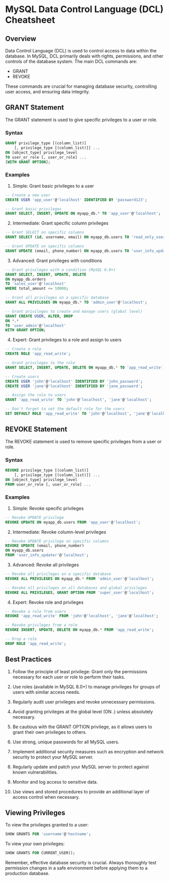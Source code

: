 # MySQL Data Control Language (DCL) Cheatsheet

## Overview

Data Control Language (DCL) is used to control access to data within the database. In MySQL, DCL primarily deals with rights, permissions, and other controls of the database system. The main DCL commands are:

- GRANT
- REVOKE

These commands are crucial for managing database security, controlling user access, and ensuring data integrity.

## GRANT Statement

The GRANT statement is used to give specific privileges to a user or role.

### Syntax

```sql
GRANT privilege_type [(column_list)] 
    [, privilege_type [(column_list)]] ...
ON [object_type] privilege_level
TO user_or_role [, user_or_role] ...
[WITH GRANT OPTION];
```

### Examples

1. Simple: Grant basic privileges to a user

```sql
-- Create a new user
CREATE USER 'app_user'@'localhost' IDENTIFIED BY 'password123';

-- Grant basic privileges
GRANT SELECT, INSERT, UPDATE ON myapp_db.* TO 'app_user'@'localhost';
```

2. Intermediate: Grant specific column privileges

```sql
-- Grant SELECT on specific columns
GRANT SELECT (id, username, email) ON myapp_db.users TO 'read_only_user'@'localhost';

-- Grant UPDATE on specific columns
GRANT UPDATE (email, phone_number) ON myapp_db.users TO 'user_info_updater'@'localhost';
```

3. Advanced: Grant privileges with conditions

```sql
-- Grant privileges with a condition (MySQL 8.0+)
GRANT SELECT, INSERT, UPDATE, DELETE 
ON myapp_db.orders 
TO 'sales_user'@'localhost'
WHERE total_amount <= 10000;

-- Grant all privileges on a specific database
GRANT ALL PRIVILEGES ON myapp_db.* TO 'admin_user'@'localhost';

-- Grant privileges to create and manage users (global level)
GRANT CREATE USER, ALTER, DROP 
ON *.* 
TO 'user_admin'@'localhost' 
WITH GRANT OPTION;
```

4. Expert: Grant privileges to a role and assign to users

```sql
-- Create a role
CREATE ROLE 'app_read_write';

-- Grant privileges to the role
GRANT SELECT, INSERT, UPDATE, DELETE ON myapp_db.* TO 'app_read_write';

-- Create users
CREATE USER 'john'@'localhost' IDENTIFIED BY 'john_password';
CREATE USER 'jane'@'localhost' IDENTIFIED BY 'jane_password';

-- Assign the role to users
GRANT 'app_read_write' TO 'john'@'localhost', 'jane'@'localhost';

-- Don't forget to set the default role for the users
SET DEFAULT ROLE 'app_read_write' TO 'john'@'localhost', 'jane'@'localhost';
```

## REVOKE Statement

The REVOKE statement is used to remove specific privileges from a user or role.

### Syntax

```sql
REVOKE privilege_type [(column_list)] 
    [, privilege_type [(column_list)]] ...
ON [object_type] privilege_level
FROM user_or_role [, user_or_role] ...
```

### Examples

1. Simple: Revoke specific privileges

```sql
-- Revoke UPDATE privilege
REVOKE UPDATE ON myapp_db.users FROM 'app_user'@'localhost';
```

2. Intermediate: Revoke column-level privileges

```sql
-- Revoke UPDATE privilege on specific columns
REVOKE UPDATE (email, phone_number) 
ON myapp_db.users 
FROM 'user_info_updater'@'localhost';
```

3. Advanced: Revoke all privileges

```sql
-- Revoke all privileges on a specific database
REVOKE ALL PRIVILEGES ON myapp_db.* FROM 'admin_user'@'localhost';

-- Revoke all privileges on all databases and global privileges
REVOKE ALL PRIVILEGES, GRANT OPTION FROM 'super_user'@'localhost';
```

4. Expert: Revoke role and privileges

```sql
-- Revoke a role from users
REVOKE 'app_read_write' FROM 'john'@'localhost', 'jane'@'localhost';

-- Revoke privileges from a role
REVOKE INSERT, UPDATE, DELETE ON myapp_db.* FROM 'app_read_write';

-- Drop a role
DROP ROLE 'app_read_write';
```

## Best Practices

1. Follow the principle of least privilege: Grant only the permissions necessary for each user or role to perform their tasks.

2. Use roles (available in MySQL 8.0+) to manage privileges for groups of users with similar access needs.

3. Regularly audit user privileges and revoke unnecessary permissions.

4. Avoid granting privileges at the global level (ON *.*) unless absolutely necessary.

5. Be cautious with the GRANT OPTION privilege, as it allows users to grant their own privileges to others.

6. Use strong, unique passwords for all MySQL users.

7. Implement additional security measures such as encryption and network security to protect your MySQL server.

8. Regularly update and patch your MySQL server to protect against known vulnerabilities.

9. Monitor and log access to sensitive data.

10. Use views and stored procedures to provide an additional layer of access control when necessary.

## Viewing Privileges

To view the privileges granted to a user:

```sql
SHOW GRANTS FOR 'username'@'hostname';
```

To view your own privileges:

```sql
SHOW GRANTS FOR CURRENT_USER();
```

Remember, effective database security is crucial. Always thoroughly test permission changes in a safe environment before applying them to a production database.
